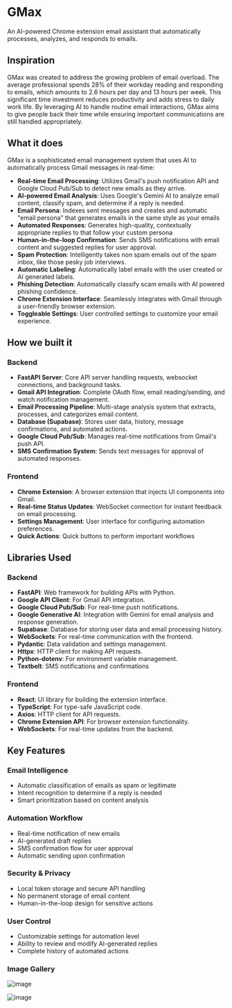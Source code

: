 # GMax
An AI-powered Chrome extension email assistant that automatically processes, analyzes, and responds to emails.

## Inspiration
GMax was created to address the growing problem of email overload. The average professional spends 28% of their workday reading and responding to emails, which amounts to 2.6 hours per day and 13 hours per week. This significant time investment reduces productivity and adds stress to daily work life. By leveraging AI to handle routine email interactions, GMax aims to give people back their time while ensuring important communications are still handled appropriately.

## What it does
GMax is a sophisticated email management system that uses AI to automatically process Gmail messages in real-time:

- **Real-time Email Processing**: Utilizes Gmail's push notification API and Google Cloud Pub/Sub to detect new emails as they arrive.
- **AI-powered Email Analysis**: Uses Google's Gemini AI to analyze email content, classify spam, and determine if a reply is needed.
- **Email Persona**: Indexes sent messages and creates and automatic "email persona" that generates emails in the same style as your emails
- **Automated Responses**: Generates high-quality, contextually appropriate replies to that follow your custom persona
- **Human-in-the-loop Confirmation**: Sends SMS notifications with email content and suggested replies for user approval.
- **Spam Protection**: Intelligently takes non spam emails out of the spam inbox, like those pesky job interviews.
- **Automatic Labeling**: Automatically label emails with the user created or AI generated labels.
- **Phishing Detection**: Automatically classify scam emails with AI powered phishing confidence.
- **Chrome Extension Interface**: Seamlessly integrates with Gmail through a user-friendly browser extension.
- **Toggleable Settings**: User controlled settings to customize your email experience.

## How we built it

### Backend
- **FastAPI Server**: Core API server handling requests, websocket connections, and background tasks.
- **Gmail API Integration**: Complete OAuth flow, email reading/sending, and watch notification management.
- **Email Processing Pipeline**: Multi-stage analysis system that extracts, processes, and categorizes email content. 
- **Database (Supabase)**: Stores user data, history, message confirmations, and automated actions.
- **Google Cloud Pub/Sub**: Manages real-time notifications from Gmail's push API.
- **SMS Confirmation System**: Sends text messages for approval of automated responses.

### Frontend
- **Chrome Extension**: A browser extension that injects UI components into Gmail.
- **Real-time Status Updates**: WebSocket connection for instant feedback on email processing.
- **Settings Management**: User interface for configuring automation preferences.
- **Quick Actions**: Quick buttons to perform important workflows

## Libraries Used

### Backend
- **FastAPI**: Web framework for building APIs with Python.
- **Google API Client**: For Gmail API integration.
- **Google Cloud Pub/Sub**: For real-time push notifications.
- **Google Generative AI**: Integration with Gemini for email analysis and response generation.
- **Supabase**: Database for storing user data and email processing history.
- **WebSockets**: For real-time communication with the frontend.
- **Pydantic**: Data validation and settings management.
- **Httpx**: HTTP client for making API requests.
- **Python-dotenv**: For environment variable management.
- **Textbelt**: SMS notifications and confirmations

### Frontend
- **React**: UI library for building the extension interface.
- **TypeScript**: For type-safe JavaScript code.
- **Axios**: HTTP client for API requests.
- **Chrome Extension API**: For browser extension functionality.
- **WebSockets**: For real-time updates from the backend.

## Key Features

### Email Intelligence
- Automatic classification of emails as spam or legitimate
- Intent recognition to determine if a reply is needed
- Smart prioritization based on content analysis

### Automation Workflow
- Real-time notification of new emails
- AI-generated draft replies
- SMS confirmation flow for user approval
- Automatic sending upon confirmation

### Security & Privacy
- Local token storage and secure API handling
- No permanent storage of email content
- Human-in-the-loop design for sensitive actions

### User Control
- Customizable settings for automation level
- Ability to review and modify AI-generated replies
- Complete history of automated actions

### Image Gallery

![image](https://github.com/user-attachments/assets/a981bb72-0d6f-425b-b007-3ce453b040ee)

![image](https://github.com/user-attachments/assets/49e62cbf-269a-4f50-8e84-7726603da080)
